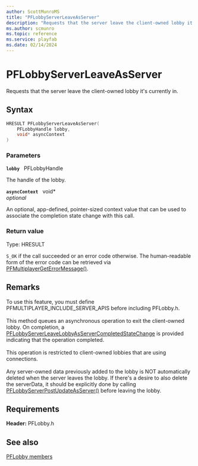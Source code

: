 ```yaml
---
author: ScottMunroMS
title: "PFLobbyServerLeaveAsServer"
description: "Requests that the server leave the client-owned lobby it's currently in."
ms.author: scmunro
ms.topic: reference
ms.service: playfab
ms.date: 02/14/2024
---
```


# PFLobbyServerLeaveAsServer  

Requests that the server leave the client-owned lobby it's currently in.  

## Syntax  
  
```cpp
HRESULT PFLobbyServerLeaveAsServer(  
    PFLobbyHandle lobby,  
    void* asyncContext  
)  
```  
  
### Parameters  
  
**`lobby`** &nbsp; PFLobbyHandle  
  
The handle of the lobby.  
  
**`asyncContext`** &nbsp; void*  
*optional*  
  
An optional, app-defined, pointer-sized context value that can be used to associate the completion state change with this call.  
  
  
### Return value
Type: HRESULT
  
```S_OK``` if the call succeeded or an error code otherwise. The human-readable form of the error code can be retrieved via [PFMultiplayerGetErrorMessage()](../../pfmultiplayer/functions/pfmultiplayergeterrormessage.md).
  
## Remarks  
  
To use this feature, you must define PFMULTIPLAYER_INCLUDE_SERVER_APIS before including PFLobby.h. <br /><br /> This method queues an asynchronous operation to exit the client-owned lobby. On completion, a [PFLobbyServerLeaveLobbyAsServerCompletedStateChange](../structs/pflobbyserverleavelobbyasservercompletedstatechange.md) is provided indicating that the operation completed.   <br /><br /> This operation is restricted to client-owned lobbies that are using connections.   <br /><br /> Any server-owned data previously added to the lobby is NOT automatically deleted when the server leaves the lobby. If there's a desire to also delete the serverData, it should be explicitly done by calling [PFLobbyServerPostUpdateAsServer()](pflobbyserverpostupdateasserver.md) before leaving the lobby.
  
## Requirements  
  
**Header:** PFLobby.h
  
## See also  
[PFLobby members](../pflobby_members.md)  

  
  
